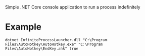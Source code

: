 Simple .NET Core console application to run a process indefinitely
# Example
`dotnet InfiniteProcessLauncher.dll "C:\Program Files\AutoHotkey\AutoHotkey.exe" "C:\Program Files\AutoHotkey\EndKey.ahk" true`